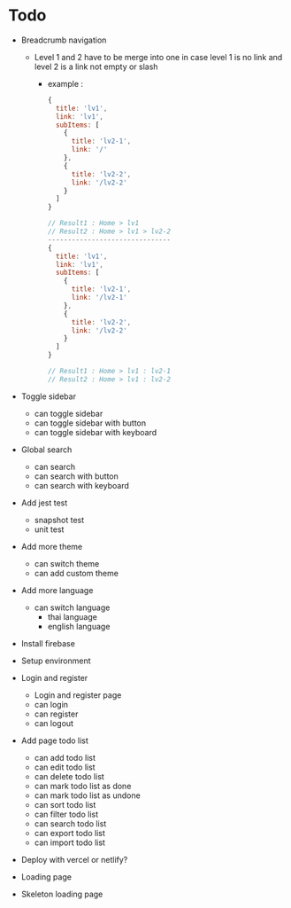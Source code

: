 # Todo

- Breadcrumb navigation
  - Level 1 and 2 have to be merge into one in case level 1 is no link and level 2 is a link not empty or slash
    - example :

      ```javascript
      {
        title: 'lv1',
        link: 'lv1',
        subItems: [
          {
            title: 'lv2-1',
            link: '/'
          },
          {
            title: 'lv2-2',
            link: '/lv2-2'
          }
        ]
      }

      // Result1 : Home > lv1
      // Result2 : Home > lv1 > lv2-2
      -------------------------------
      {
        title: 'lv1',
        link: 'lv1',
        subItems: [
          {
            title: 'lv2-1',
            link: '/lv2-1'
          },
          {
            title: 'lv2-2',
            link: '/lv2-2'
          }
        ]
      }

      // Result1 : Home > lv1 : lv2-1
      // Result2 : Home > lv1 : lv2-2
      ```

- Toggle sidebar
  - can toggle sidebar
  - can toggle sidebar with button
  - can toggle sidebar with keyboard
- Global search
  - can search
  - can search with button
  - can search with keyboard
- Add jest test
  - snapshot test
  - unit test
- Add more theme
  - can switch theme
  - can add custom theme
- Add more language
  - can switch language
    - thai language
    - english language
- Install firebase
- Setup environment
- Login and register
  - Login and register page
  - can login
  - can register
  - can logout
- Add page todo list
  - can add todo list
  - can edit todo list
  - can delete todo list
  - can mark todo list as done
  - can mark todo list as undone
  - can sort todo list
  - can filter todo list
  - can search todo list
  - can export todo list
  - can import todo list
- Deploy with vercel or netlify?
- Loading page
- Skeleton loading page
